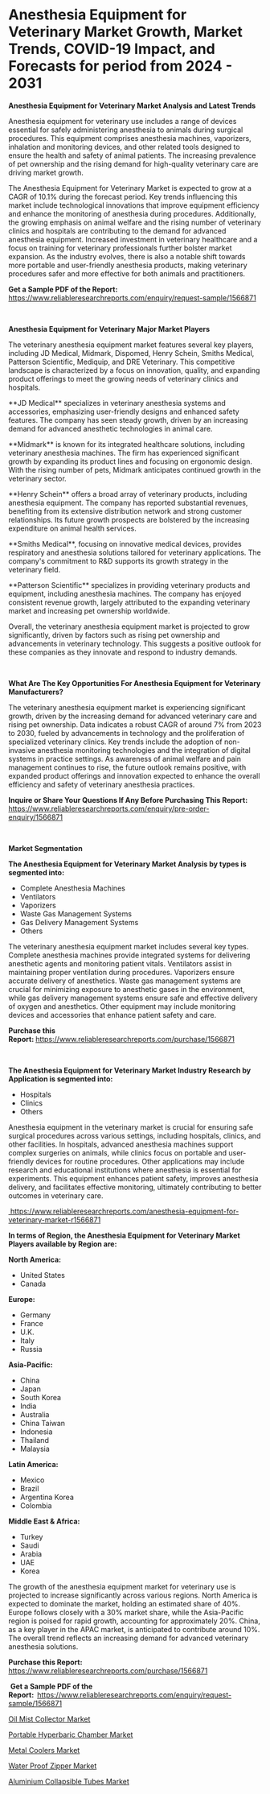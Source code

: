 <p><h1>Anesthesia Equipment for Veterinary Market Growth, Market Trends, COVID-19 Impact, and Forecasts for period from 2024 - 2031</h1></p><p><strong>Anesthesia Equipment for Veterinary Market Analysis and Latest Trends</strong></p>
<p><p>Anesthesia equipment for veterinary use includes a range of devices essential for safely administering anesthesia to animals during surgical procedures. This equipment comprises anesthesia machines, vaporizers, inhalation and monitoring devices, and other related tools designed to ensure the health and safety of animal patients. The increasing prevalence of pet ownership and the rising demand for high-quality veterinary care are driving market growth. </p><p>The Anesthesia Equipment for Veterinary Market is expected to grow at a CAGR of 10.1% during the forecast period. Key trends influencing this market include technological innovations that improve equipment efficiency and enhance the monitoring of anesthesia during procedures. Additionally, the growing emphasis on animal welfare and the rising number of veterinary clinics and hospitals are contributing to the demand for advanced anesthesia equipment. Increased investment in veterinary healthcare and a focus on training for veterinary professionals further bolster market expansion. As the industry evolves, there is also a notable shift towards more portable and user-friendly anesthesia products, making veterinary procedures safer and more effective for both animals and practitioners.</p></p>
<p><strong>Get a Sample PDF of the Report:&nbsp;</strong> <a href="https://www.reliableresearchreports.com/enquiry/request-sample/1566871?utm_campaign=34&utm_medium=2&utm_source=Github&utm_content=ia&utm_term=18102024&utm_id=anesthesia-equipment-for-veterinary">https://www.reliableresearchreports.com/enquiry/request-sample/1566871</a></p>
<p>&nbsp;</p>
<p><strong>Anesthesia Equipment for Veterinary Major Market Players</strong></p>
<p><p>The veterinary anesthesia equipment market features several key players, including JD Medical, Midmark, Dispomed, Henry Schein, Smiths Medical, Patterson Scientific, Mediquip, and DRE Veterinary. This competitive landscape is characterized by a focus on innovation, quality, and expanding product offerings to meet the growing needs of veterinary clinics and hospitals.</p><p>**JD Medical** specializes in veterinary anesthesia systems and accessories, emphasizing user-friendly designs and enhanced safety features. The company has seen steady growth, driven by an increasing demand for advanced anesthetic technologies in animal care.</p><p>**Midmark** is known for its integrated healthcare solutions, including veterinary anesthesia machines. The firm has experienced significant growth by expanding its product lines and focusing on ergonomic design. With the rising number of pets, Midmark anticipates continued growth in the veterinary sector.</p><p>**Henry Schein** offers a broad array of veterinary products, including anesthesia equipment. The company has reported substantial revenues, benefiting from its extensive distribution network and strong customer relationships. Its future growth prospects are bolstered by the increasing expenditure on animal health services.</p><p>**Smiths Medical**, focusing on innovative medical devices, provides respiratory and anesthesia solutions tailored for veterinary applications. The company's commitment to R&D supports its growth strategy in the veterinary field.</p><p>**Patterson Scientific** specializes in providing veterinary products and equipment, including anesthesia machines. The company has enjoyed consistent revenue growth, largely attributed to the expanding veterinary market and increasing pet ownership worldwide.</p><p>Overall, the veterinary anesthesia equipment market is projected to grow significantly, driven by factors such as rising pet ownership and advancements in veterinary technology. This suggests a positive outlook for these companies as they innovate and respond to industry demands.</p></p>
<p>&nbsp;</p>
<p><strong>What Are The Key Opportunities For Anesthesia Equipment for Veterinary Manufacturers?</strong></p>
<p><p>The veterinary anesthesia equipment market is experiencing significant growth, driven by the increasing demand for advanced veterinary care and rising pet ownership. Data indicates a robust CAGR of around 7% from 2023 to 2030, fueled by advancements in technology and the proliferation of specialized veterinary clinics. Key trends include the adoption of non-invasive anesthesia monitoring technologies and the integration of digital systems in practice settings. As awareness of animal welfare and pain management continues to rise, the future outlook remains positive, with expanded product offerings and innovation expected to enhance the overall efficiency and safety of veterinary anesthesia practices.</p></p>
<p><strong>Inquire or Share Your Questions If Any Before Purchasing This Report:</strong> <a href="https://www.reliableresearchreports.com/enquiry/pre-order-enquiry/1566871?utm_campaign=34&utm_medium=2&utm_source=Github&utm_content=ia&utm_term=18102024&utm_id=anesthesia-equipment-for-veterinary">https://www.reliableresearchreports.com/enquiry/pre-order-enquiry/1566871</a></p>
<p>&nbsp;</p>
<p><strong>Market Segmentation</strong></p>
<p><strong>The Anesthesia Equipment for Veterinary Market Analysis by types is segmented into:</strong></p>
<p><ul><li>Complete Anesthesia Machines</li><li>Ventilators</li><li>Vaporizers</li><li>Waste Gas Management Systems</li><li>Gas Delivery Management Systems</li><li>Others</li></ul></p>
<p><p>The veterinary anesthesia equipment market includes several key types. Complete anesthesia machines provide integrated systems for delivering anesthetic agents and monitoring patient vitals. Ventilators assist in maintaining proper ventilation during procedures. Vaporizers ensure accurate delivery of anesthetics. Waste gas management systems are crucial for minimizing exposure to anesthetic gases in the environment, while gas delivery management systems ensure safe and effective delivery of oxygen and anesthetics. Other equipment may include monitoring devices and accessories that enhance patient safety and care.</p></p>
<p><strong>Purchase this Report:&nbsp;</strong><a href="https://www.reliableresearchreports.com/purchase/1566871?utm_campaign=34&utm_medium=2&utm_source=Github&utm_content=ia&utm_term=18102024&utm_id=anesthesia-equipment-for-veterinary">https://www.reliableresearchreports.com/purchase/1566871</a></p>
<p>&nbsp;</p>
<p><strong>The Anesthesia Equipment for Veterinary Market Industry Research by Application is segmented into:</strong></p>
<p><ul><li>Hospitals</li><li>Clinics</li><li>Others</li></ul></p>
<p><p>Anesthesia equipment in the veterinary market is crucial for ensuring safe surgical procedures across various settings, including hospitals, clinics, and other facilities. In hospitals, advanced anesthesia machines support complex surgeries on animals, while clinics focus on portable and user-friendly devices for routine procedures. Other applications may include research and educational institutions where anesthesia is essential for experiments. This equipment enhances patient safety, improves anesthesia delivery, and facilitates effective monitoring, ultimately contributing to better outcomes in veterinary care.</p></p>
<p><a href="https://www.reliableresearchreports.com/anesthesia-equipment-for-veterinary-market-r1566871?utm_campaign=34&utm_medium=2&utm_source=Github&utm_content=ia&utm_term=18102024&utm_id=anesthesia-equipment-for-veterinary">&nbsp;https://www.reliableresearchreports.com/anesthesia-equipment-for-veterinary-market-r1566871</a></p>
<p><strong>In terms of Region, the Anesthesia Equipment for Veterinary Market Players available by Region are:</strong></p>
<p>
    <p> <strong> North America: </strong>
        <ul>
            <li>United States</li>
            <li>Canada</li>
        </ul>
        </p> 
    <p> <strong> Europe: </strong>
        <ul>
            <li>Germany</li>
            <li>France</li>
            <li>U.K.</li>
            <li>Italy</li>
            <li>Russia</li>
        </ul>
        </p> 
    <p> <strong> Asia-Pacific: </strong>
        <ul>
            <li>China</li>
            <li>Japan</li>
            <li>South Korea</li>
            <li>India</li>
            <li>Australia</li>
            <li>China Taiwan</li>
            <li>Indonesia</li>
            <li>Thailand</li>
            <li>Malaysia</li>
        </ul>
        </p> 
    <p> <strong> Latin America: </strong>
        <ul>
            <li>Mexico</li>
            <li>Brazil</li>
            <li>Argentina Korea</li>
            <li>Colombia</li>
        </ul>
        </p> 
    <p> <strong> Middle East & Africa: </strong>
        <ul>
            <li>Turkey</li>
            <li>Saudi</li>
            <li>Arabia</li>
            <li>UAE</li>
            <li>Korea</li>
        </ul>
    </p>
    </p>
<p><p>The growth of the anesthesia equipment market for veterinary use is projected to increase significantly across various regions. North America is expected to dominate the market, holding an estimated share of 40%. Europe follows closely with a 30% market share, while the Asia-Pacific region is poised for rapid growth, accounting for approximately 20%. China, as a key player in the APAC market, is anticipated to contribute around 10%. The overall trend reflects an increasing demand for advanced veterinary anesthesia solutions.</p></p>
<p><strong>Purchase this Report: </strong><a href="https://www.reliableresearchreports.com/purchase/1566871?utm_campaign=34&utm_medium=2&utm_source=Github&utm_content=ia&utm_term=18102024&utm_id=anesthesia-equipment-for-veterinary">https://www.reliableresearchreports.com/purchase/1566871</a></p>
<p>&nbsp;<strong>Get a Sample PDF of the Report:&nbsp;&nbsp;</strong><a href="https://www.reliableresearchreports.com/enquiry/request-sample/1566871?utm_campaign=34&utm_medium=2&utm_source=Github&utm_content=ia&utm_term=18102024&utm_id=anesthesia-equipment-for-veterinary">https://www.reliableresearchreports.com/enquiry/request-sample/1566871</a></p>
<p><strong></strong></p>
<p><p><a href="https://www.linkedin.com/pulse/oil-mist-collector-market-refracting-trends-consumer-uzxcc?utm_campaign=34&utm_medium=2&utm_source=Github&utm_content=ia&utm_term=18102024&utm_id=anesthesia-equipment-for-veterinary">Oil Mist Collector Market</a></p><p><a href="https://issuu.com/reportprime-2/docs/portable-hyperbaric-chamber-market-_5abd775da50230?utm_campaign=34&utm_medium=2&utm_source=Github&utm_content=ia&utm_term=18102024&utm_id=anesthesia-equipment-for-veterinary">Portable Hyperbaric Chamber Market</a></p><p><a href="https://issuu.com/reportprime-2/docs/metal-coolers-market-size-2030.pptx_104d7605af8944?utm_campaign=34&utm_medium=2&utm_source=Github&utm_content=ia&utm_term=18102024&utm_id=anesthesia-equipment-for-veterinary">Metal Coolers Market</a></p><p><a href="https://github.com/yoshih12/Market-Research-Report-List-4/blob/main/water-proof-zipper-market.md?utm_campaign=34&utm_medium=2&utm_source=Github&utm_content=ia&utm_term=18102024&utm_id=anesthesia-equipment-for-veterinary">Water Proof Zipper Market</a></p><p><a href="https://github.com/ryanbell8967/Market-Research-Report-List-1/blob/main/aluminium-collapsible-tubes-market.md?utm_campaign=34&utm_medium=2&utm_source=Github&utm_content=ia&utm_term=18102024&utm_id=anesthesia-equipment-for-veterinary">Aluminium Collapsible Tubes Market</a></p></p>